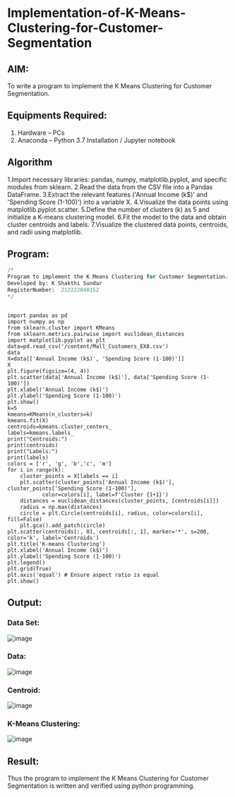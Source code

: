 # Implementation-of-K-Means-Clustering-for-Customer-Segmentation

## AIM:
To write a program to implement the K Means Clustering for Customer Segmentation.

## Equipments Required:
1. Hardware – PCs
2. Anaconda – Python 3.7 Installation / Jupyter notebook

## Algorithm
1.Import necessary libraries: pandas, numpy, matplotlib.pyplot, and specific modules from sklearn.
2.Read the data from the CSV file into a Pandas DataFrame.
3.Extract the relevant features ('Annual Income (k$)' and 'Spending Score (1-100)') into a variable X.
4.Visualize the data points using matplotlib.pyplot.scatter.
5.Define the number of clusters (k) as 5 and initialize a K-means clustering model.
6.Fit the model to the data and obtain cluster centroids and labels.
7.Visualize the clustered data points, centroids, and radii using matplotlib.


## Program:
``` py
/*
Program to implement the K Means Clustering for Customer Segmentation.
Developed by: K Shakthi Sundar
RegisterNumber:  212222040152
*/
```
```

import pandas as pd
import numpy as np
from sklearn.cluster import KMeans
from sklearn.metrics.pairwise import euclidean_distances
import matplotlib.pyplot as plt
data=pd.read_csv('/content/Mall_Customers_EX8.csv')
data
X=data[['Annual Income (k$)', 'Spending Score (1-100)']]
X
plt.figure(figsize=(4, 4))
plt.scatter(data['Annual Income (k$)'], data['Spending Score (1-100)'])
plt.xlabel('Annual Income (k$)')
plt.ylabel('Spending Score (1-100)')
plt.show()
k=5
kmeans=KMeans(n_clusters=k)
kmeans.fit(X)
centroids=kmeans.cluster_centers_
labels=kmeans.labels_
print("Centroids:")
print(centroids)
print("Labels:")
print(labels)
colors = ['r', 'g', 'b','c', 'm']
for i in range(k):
    cluster_points = X[labels == i]
    plt.scatter(cluster_points['Annual Income (k$)'], cluster_points['Spending Score (1-100)'], 
           color=colors[i], label=f'Cluster {1+1}')
    distances = euclidean_distances(cluster_points, [centroids[i]])
    radius = np.max(distances)
    circle = plt.Circle(centroids[i], radius, color=colors[i], fill=False)
    plt.gca().add_patch(circle)
plt.scatter(centroids[:, 0], centroids[:, 1], marker='*', s=200, color='k', label='Centroids')
plt.title('K-means Clustering')
plt.xlabel('Annual Income (k$)')
plt.ylabel('Spending Score (1-100)')
plt.legend()
plt.grid(True)
plt.axis('equal') # Ensure aspect ratio is equal
plt.show()
```

## Output:
### Data Set:
![image](https://github.com/DhanushPalani/Implementation-of-K-Means-Clustering-for-Customer-Segmentation/assets/121594640/c36b634b-54a8-45d4-b998-845adaa00f30)
### Data:
![image](https://github.com/DhanushPalani/Implementation-of-K-Means-Clustering-for-Customer-Segmentation/assets/121594640/59a35cb9-79c3-4218-b7f6-cb0180aabf2e)
### Centroid:
![image](https://github.com/ShakthiSundar-K/Implementation-of-K-Means-Clustering-for-Customer-Segmentation/assets/128116143/b47b8130-b4c7-4b09-87f3-5b7de224c288)
### K-Means Clustering:
![image](https://github.com/DhanushPalani/Implementation-of-K-Means-Clustering-for-Customer-Segmentation/assets/121594640/8fe1a610-cb8c-49c0-9914-263a972a6276)



## Result:
Thus the program to implement the K Means Clustering for Customer Segmentation is written and verified using python programming.
